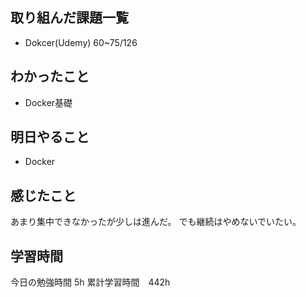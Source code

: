 ## 取り組んだ課題一覧
- Dokcer(Udemy) 60~75/126

## わかったこと
- Docker基礎

## 明日やること
- Docker

## 感じたこと
あまり集中できなかったが少しは進んだ。
でも継続はやめないでいたい。

## 学習時間
今日の勉強時間 5h
累計学習時間　442h
